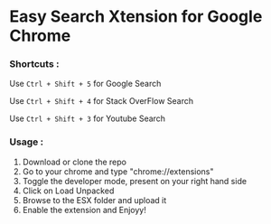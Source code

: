 # Easy Search Xtension for Google Chrome

<h3>Shortcuts :</h3> 

Use `Ctrl + Shift + 5` for Google Search

Use `Ctrl + Shift + 4` for Stack OverFlow Search  

Use `Ctrl + Shift + 3` for Youtube Search 

 
<h3>Usage :</h3> 
 <ol> 
    <li> Download or clone the repo </li>
    <li> Go to your chrome and type "chrome://extensions" </li> 
    <li> Toggle the developer mode, present on your right hand side  </li>
    <li> Click on Load Unpacked </li>
    <li> Browse to the ESX folder and upload it </li>
    <li> Enable the extension and Enjoyy! </li>
 </ol> 
 
 

